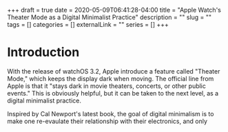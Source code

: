 +++ 
draft = true
date = 2020-05-09T06:41:28-04:00
title = "Apple Watch's Theater Mode as a Digital Minimalist Practice"
description = ""
slug = "" 
tags = []
categories = []
externalLink = ""
series = []
+++

# Introduction

With the release of watchOS 3.2, Apple introduce a feature called "Theater Mode," which keeps the display dark when moving. The official line from Apple is that it "stays dark in movie theaters, concerts, or other public events." This is obviously helpful, but it can be taken to the next level, as a digital minimalist practice.

Inspired by Cal Newport's latest book, the goal of digital minimalism is to make one re-evaulate their relationship with their electronics, and only
